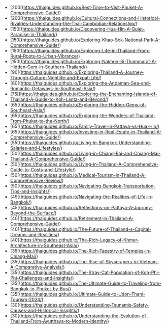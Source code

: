 - [200[(https://thaiguides.github.io/Best-Time-to-Visit-Phuket-A-Comprehensive-Guide/)
- [200[(https://thaiguides.github.io/Cultural-Connections-and-Historical-Rivalries-Understanding-the-Thai-Cambodian-Relationship/)
- [150[(https://thaiguides.github.io/Discovering-Hua-Hin-A-Quiet-Paradise-in-Thailand/)
- [150[(https://thaiguides.github.io/Exploring-Khao-Sok-National-Park-A-Comprehensive-Guide/)
- [150[(https://thaiguides.github.io/Exploring-Life-in-Thailand-From-Rural-Roots-to-Urban-Vibrance/)
- [150[(https://thaiguides.github.io/Exploring-Nakhon-Si-Thammarat-A-Hidden-Gem-in-Southern-Thailand/)
- [90[(https://thaiguides.github.io/Exploring-Thailand-A-Journey-Through-Culture-Nightlife-and-Expat-Life/)
- [80[(https://thaiguides.github.io/Exploring-the-Andaman-Sea-and-Romantic-Getaways-in-Southeast-Asia/)
- [75[(https://thaiguides.github.io/Exploring-the-Enchanting-Islands-of-Thailand-A-Guide-to-Koh-Lanta-and-Beyond/)
- [65[(https://thaiguides.github.io/Exploring-the-Hidden-Gems-of-Southeast-Asia/)
- [65[(https://thaiguides.github.io/Exploring-the-Wonders-of-Thailand-From-Phuket-to-the-North/)
- [65[(https://thaiguides.github.io/Family-Travel-in-Pattaya-vs-Hua-Hin/)
- [65[(https://thaiguides.github.io/Investing-in-Real-Estate-in-Thailand-A-Comprehensive-Guide/)
- [55[(https://thaiguides.github.io/Living-in-Bangkok-Understanding-Salaries-and-Lifestyles/)
- [50[(https://thaiguides.github.io/Living-in-Chiang-Rai-and-Chiang-Mai-Thailand-A-Comprehensive-Guide/)
- [50[(https://thaiguides.github.io/Living-in-Thailand-A-Comprehensive-Guide-to-Costs-and-Lifestyle/)
- [50[(https://thaiguides.github.io/Medical-Tourism-in-Thailand-A-Comprehensive-Review/)
- [50[(https://thaiguides.github.io/Navigating-Bangkok-Transportation-Tips-and-Insights/)
- [45[(https://thaiguides.github.io/Navigating-the-Realities-of-Life-in-Bangkok/)
- [45[(https://thaiguides.github.io/Reflections-on-Pattaya-A-Journey-Beyond-the-Surface/)
- [40[(https://thaiguides.github.io/Retirement-in-Thailand-A-Comprehensive-Guide/)
- [40[(https://thaiguides.github.io/The-Future-of-Thailand-s-Capital-Dreams-and-Realities/)
- [40[(https://thaiguides.github.io/The-Rich-Legacy-of-Khmer-Architecture-in-Southeast-Asia/)
- [35[(https://thaiguides.github.io/The-Rich-Tapestry-of-Temples-in-Chiang-Mai/)
- [35[(https://thaiguides.github.io/The-Rise-of-Skyscrapers-in-Vietnam-A-Comparative-Analysis/)
- [35[(https://thaiguides.github.io/The-Stray-Cat-Population-of-Koh-Phi-Phi-Challenges-and-Insights/)
- [35[(https://thaiguides.github.io/The-Ultimate-Guide-to-Traveling-from-Bangkok-to-Phuket-by-Bus/)
- [35[(https://thaiguides.github.io/Ultimate-Guide-to-Udon-Thani-Tourism-2024/)
- [30[(https://thaiguides.github.io/Understanding-Tsunamis-Safety-Causes-and-Historical-Insights/)
- [30[(https://thaiguides.github.io/Understanding-the-Evolution-of-Thailand-From-Ayutthaya-to-Modern-Identity/)
